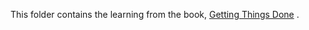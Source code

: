 This folder contains the learning from the book, [Getting Things Done](https://www.amazon.com/Getting-Things-Done-Stress-Free-Productivity/dp/0143126563) .